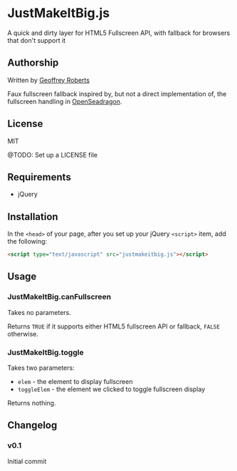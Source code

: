 # JustMakeItBig.js

A quick and dirty layer for HTML5 Fullscreen API, with fallback for browsers that don't support it

## Authorship

Written by [Geoffrey Roberts](mailto:g.roberts@blackicemedia.com)

Faux fullscreen fallback inspired by, but not a direct implementation of, the fullscreen handling in [OpenSeadragon](https://openseadragon.github.io/).

## License

MIT

@TODO: Set up a LICENSE file

## Requirements

* jQuery

## Installation

In the `<head>` of your page, after you set up your jQuery `<script>` item, add the following:

```html
<script type="text/javascript" src="justmakeitbig.js"></script>
```

## Usage

### JustMakeItBig.canFullscreen

Takes no parameters.

Returns `TRUE` if it supports either HTML5 fullscreen API or fallback, `FALSE` otherwise.

### JustMakeItBig.toggle

Takes two parameters:

* `elem` - the element to display fullscreen
* `toggleElem` - the element we clicked to toggle fullscreen display

Returns nothing.

## Changelog

### v0.1

Initial commit